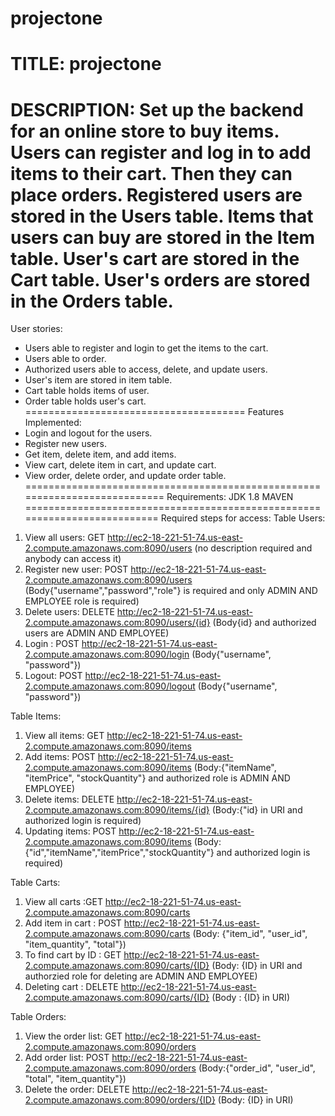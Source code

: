 # projectone
TITLE: projectone
=====================================================================================================
DESCRIPTION:
Set up the backend for an online store to buy items. Users can register and log in to add items to their cart. Then they can place orders. Registered users are stored in the Users table. Items that users can buy are stored in the Item table. User's cart are stored in the Cart table. User's orders are stored in the Orders table.
==================================================================================================
User stories:
- Users able to register and login to get the items to the cart.
- Users able to order.
- Authorized users able to access, delete, and update users.
- User's item are stored in item table.
- Cart table holds items of user.
- Order table holds user's cart.
======================================
Features Implemented:
- Login and logout for the users.
- Register new users.
- Get item, delete item, and add items.
- View cart, delete item in cart, and update cart.
- View order, delete order, and update order table.
===========================================================================
Requirements:
JDK 1.8
MAVEN
==========================================================================
Required steps for access:
Table Users:
1. View all users: GET http://ec2-18-221-51-74.us-east-2.compute.amazonaws.com:8090/users
 (no description required and anybody can access it)
2. Register new user: POST http://ec2-18-221-51-74.us-east-2.compute.amazonaws.com:8090/users 
(Body{"username","password","role"} is required and only ADMIN AND EMPLOYEE role is required)
3. Delete users: DELETE http://ec2-18-221-51-74.us-east-2.compute.amazonaws.com:8090/users/{id}
(Body{id} and authorized users are ADMIN AND EMPLOYEE)
4. Login : POST http://ec2-18-221-51-74.us-east-2.compute.amazonaws.com:8090/login
   (Body{"username", "password"})
5. Logout: POST http://ec2-18-221-51-74.us-east-2.compute.amazonaws.com:8090/logout
   (Body{"username", "password"})

Table Items:
1. View all items: GET http://ec2-18-221-51-74.us-east-2.compute.amazonaws.com:8090/items
2. Add items: POST http://ec2-18-221-51-74.us-east-2.compute.amazonaws.com:8090/items
   (Body:{"itemName", "itemPrice", "stockQuantity"} and authorized role is ADMIN AND EMPLOYEE)
3. Delete items: DELETE http://ec2-18-221-51-74.us-east-2.compute.amazonaws.com:8090/items/{id}
(Body:{"id} in URI and authorized login is required)
4. Updating items: POST http://ec2-18-221-51-74.us-east-2.compute.amazonaws.com:8090/items
   (Body:{"id","itemName","itemPrice","stockQuantity"} and authorized login is required)

Table Carts:
1. View all carts :GET http://ec2-18-221-51-74.us-east-2.compute.amazonaws.com:8090/carts
2. Add item in cart : POST http://ec2-18-221-51-74.us-east-2.compute.amazonaws.com:8090/carts
   (Body: {"item_id", "user_id", "item_quantity", "total"})
3. To find cart by ID : GET http://ec2-18-221-51-74.us-east-2.compute.amazonaws.com:8090/carts/{ID}
   (Body: {ID} in URI and authorzied role for deleting are ADMIN AND EMPLOYEE)
4. Deleting cart : DELETE http://ec2-18-221-51-74.us-east-2.compute.amazonaws.com:8090/carts/{ID}
   (Body : {ID} in URI)

Table Orders:
1. View the order list: GET http://ec2-18-221-51-74.us-east-2.compute.amazonaws.com:8090/orders
2. Add order list: POST http://ec2-18-221-51-74.us-east-2.compute.amazonaws.com:8090/orders
   (Body:{"order_id", "user_id", "total", "item_quantity"})
3. Delete the order: DELETE http://ec2-18-221-51-74.us-east-2.compute.amazonaws.com:8090/orders/{ID}
   (Body: {ID} in URI)

